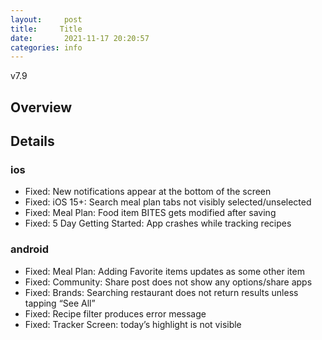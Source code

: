 ```yaml
---
layout:     post
title:     Title
date:       2021-11-17 20:20:57
categories: info
---
```


v7.9

## Overview
<insert overview>


## Details

### ios
* Fixed: New notifications appear at the bottom of the screen
* Fixed: iOS 15+: Search meal plan tabs not visibly selected/unselected
* Fixed: Meal Plan: Food item BITES gets modified after saving
* Fixed: 5 Day Getting Started: App crashes while tracking recipes
  

### android
* Fixed: Meal Plan: Adding Favorite items updates as some other item
* Fixed: Community: Share post does not show any options/share apps
* Fixed: Brands: Searching restaurant does not return results unless tapping “See All”
* Fixed: Recipe filter produces error message
* Fixed: Tracker Screen: today’s highlight is not visible
